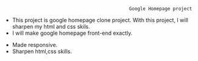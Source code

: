                                                   Google Homepage project

- This project is google homepage clone project. With this project, I will sharpen my html and css skils.
- I will make google homepage front-end exactly.

+ Made responsive.
+ Sharpen html,css skills.
